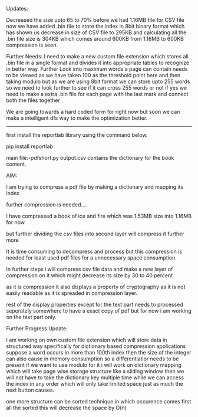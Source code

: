 Updates:

Decreased the size upto 65 to 70% before we had 1.16MB file for CSV file now we have added .bin file to store the index in 8bit binary format which has shown us decrease in size of CSV file to 295KB and calculating all the .bin file size is 304KB which comes around 600KB from 1.16MB to 600KB compression is seen.

Further Needs:
I need to make a new custom file extension which stores all .bin file in a single format and divides it into appropriate tables to recognize in better way.
Further Look into maximum words a page can contain needs to be viewed as we have taken 100 as the threshold point here and then taking modulo but as we are using 8bit format we can store upto 255 words so we need to look further to see if it can cross 255 words or not if yes we need to make a extra .bin file for each page with the last mark and connect both the files together

We are going towards a hard coded form for right now but soon we can make a intelligent dfs way to make the optimization better.

----------------

first install the reportlab library
using the command below.

pip install reportlab

main file:-pdfshort.py
output.csv contains the dictionary for the book content.

AIM:

I am trying to compress a pdf file by making a dictionary and mapping its index

further compression is needed....

I have compressed a book of ice and fire which was 1.53MB size into 1.16MB for now

but further dividing the csv files into second layer will compress it further more

It is time consuming to decompress and process but this compression is needed for least used pdf files for a unnecessary space consumption.

In further steps i will compress csv file data and make a new layer of compression on it which might decrease its size by 30 to 40 percent

as it is compression it also displays a property of cryptography as it is not easily readable as it is spreaded in compression layer.

rest of the display properties except for the text part needs to processed seperately somewhere to have a exact copy of pdf but for now i am working on the text part only.

Further Progress Update:

I am working on own custom file extension which will store data in structured way specifically for dictionary based compression applications
suppose a word occurs in more than 100th index then the size of the integer can also cause in memory consumption so a differentiatior needs to be present if we want to use modulo for it
i will work on dictionary mapping which will take page wise storage structure like a sliding window then we will not have to take the dictionary key multiple time while we can access the index in any order which will only take limited space just as much the next button causes.

one more structure can be sorted technique in which occurence comes first all the sorted this will decrease the space by O(n)
